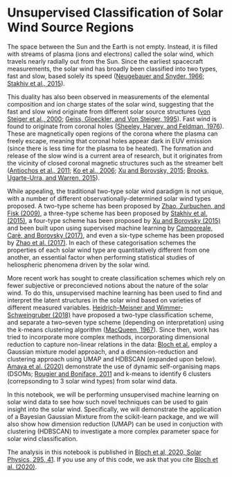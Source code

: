 # Unsupervised Classification of Solar Wind Source Regions

The space between the Sun and the Earth is not empty. Instead, it is filled with streams of plasma (ions and electrons) called the solar wind, which travels nearly radially out from the Sun. Since the earliest spacecraft measurements, the solar wind has broadly been classified into two types, fast and slow, based solely its speed ([Neugebauer and Snyder, 1966](https://agupubs.onlinelibrary.wiley.com/doi/abs/10.1029/JZ071i019p04469); [Stakhiv et al., 2015](https://iopscience.iop.org/article/10.1088/0004-637X/801/2/100)).

This duality has also been observed in measurements of the elemental composition and ion charge states of the solar wind, suggesting that the fast and slow wind originate from different solar source structures ([von Steiger et al., 2000](https://agupubs.onlinelibrary.wiley.com/doi/abs/10.1029/1999JA000358); [Geiss, Gloeckler, and Von Steiger, 1995](https://link.springer.com/article/10.1007%2FBF00768753)). Fast wind is found to originate from coronal holes ([Sheeley, Harvey, and Feldman, 1976](https://link.springer.com/article/10.1007%2FBF00162451)). These are magnetically open regions of the corona where the plasma can freely escape, meaning that coronal holes appear dark in EUV emission (since there is less time for the plasma to be heated). The formation and release of the slow wind is a current area of research, but it originates from the vicinity of closed coronal magnetic structures such as the streamer belt ([Antiochos et al., 2011](https://iopscience.iop.org/article/10.1088/0004-637X/731/2/112); [Ko et al., 2006](https://iopscience.iop.org/article/10.1086/505021); [Xu and Borovsky, 2015](https://agupubs.onlinelibrary.wiley.com/doi/full/10.1002/2014JA020412); [Brooks, Ugarte-Urra, and Warren, 2015](https://link.springer.com/article/10.1007/s11207-020-01609-z)).

While appealing, the traditional two-type solar wind paradigm is not unique, with a number of different observationally-determined solar wind types proposed. A two-type scheme has been proposed by [Zhao, Zurbuchen, and Fisk (2009)](https://doi.org/10.1029%2F2009GL039181), a three-type scheme has been proposed by [Stakhiv et al. (2015)](https://doi.org/10.1088%2F0004-637X%2F801%2F2%2F100), a four-type scheme has been proposed by [Xu and Borovsky (2015)](https://doi.org/10.1002%2F2014JA020412) and been built upon using supervised machine learning by [Camporeale, Carè, and Borovsky (2017)](https://doi.org/10.1002%2F2017JA024383), and even a six-type scheme has been proposed by [Zhao et al. (2017)](https://doi.org/10.3847/1538-4357/aa850c). In each of these categorisation schemes the properties of each solar wind type are quantitatively different from one another, an essential factor when performing statistical studies of heliospheric phenomena driven by the solar wind.

More recent work has sought to create classification schemes which rely on fewer subjective or preconcieved notions about the nature of the solar wind. To do this, unsupervised machine learning has been used to find and interpret the latent structures in the solar wind based on varieties of different measured variables. [Heidrich-Meisner and Wimmer-Schweingruber (2018)](https://linkinghub.elsevier.com/retrieve/pii/B9780128117880000160) have proposed a two-type classification scheme, and separate a two–seven type scheme (depending on interpretation) using the k-means clustering algorithm ([MacQueen, 1967](https://projecteuclid.org/euclid.bsmsp/1200512974)). Since then, work has tried to incorporate more complex methods, incorporating dimensional reduction to capture non-linear relations in the data: [Bloch et al.](https://link.springer.com/article/10.1007/s11207-020-01609-z) employ a Gaussian mixture model approach, and a dimension-reduction and clustering approach using UMAP and HDBSCAN (expanded upon below). [Amaya et al. (2020)](https://www.frontiersin.org/articles/10.3389/fspas.2020.553207/full) demonstrate the use of dynamic self-organising maps (DSOMs; [Rougier and Boniface, 2011](https://doi.org/10.1016/j.neucom.2010.06.034) and k-means to identify 6 clusters (correpsonding to 3 solar wind types) from solar wind data.

In this notebook, we will be performing unsupervised machine learning on solar wind data to see how such novel techniques can be used to gain insight into the solar wind. Specifically, we will demonstrate the application of a Bayesian Gaussian Mixture from the scikit-learn package, and we will also show how dimension reduction (UMAP) can be used in conjuction with clustering (HDBSCAN) to investigate a more complex parameter space for solar wind classification.

The analysis in this notebook is published in [Bloch et al, 2020, Solar Physics, 295, 41](https://link.springer.com/article/10.1007/s11207-020-01609-z). If you use any of this code, we ask that you cite [Bloch et al. (2020)](https://link.springer.com/article/10.1007/s11207-020-01609-z).

